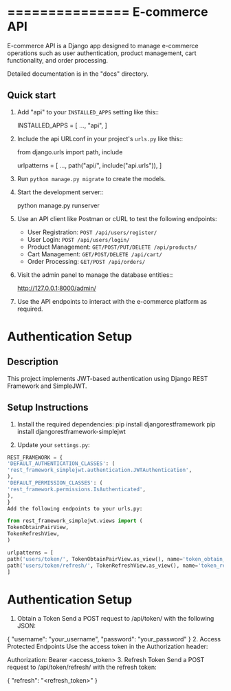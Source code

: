 ===============
E-commerce API
===============

E-commerce API is a Django app designed to manage e-commerce operations such as user authentication, product management, cart functionality, and order processing.

Detailed documentation is in the "docs" directory.

## Quick start

1. Add "api" to your `INSTALLED_APPS` setting like this::

   INSTALLED_APPS = [
   ...,
   "api",
   ]

2. Include the api URLconf in your project's `urls.py` like this::

   from django.urls import path, include

   urlpatterns = [
   ...,
   path("api/", include("api.urls")),
   ]

3. Run `python manage.py migrate` to create the models.

4. Start the development server::

   python manage.py runserver

5. Use an API client like Postman or cURL to test the following endpoints:

   - User Registration: `POST /api/users/register/`
   - User Login: `POST /api/users/login/`
   - Product Management: `GET/POST/PUT/DELETE /api/products/`
   - Cart Management: `GET/POST/DELETE /api/cart/`
   - Order Processing: `GET/POST /api/orders/`

6. Visit the admin panel to manage the database entities::

   http://127.0.0.1:8000/admin/

7. Use the API endpoints to interact with the e-commerce platform as required.

# Authentication Setup

## Description

This project implements JWT-based authentication using Django REST Framework and SimpleJWT.

## Setup Instructions

1. Install the required dependencies:
   pip install djangorestframework
   pip install djangorestframework-simplejwt

2. Update your `settings.py`:

```python
REST_FRAMEWORK = {
'DEFAULT_AUTHENTICATION_CLASSES': (
'rest_framework_simplejwt.authentication.JWTAuthentication',
),
'DEFAULT_PERMISSION_CLASSES': (
'rest_framework.permissions.IsAuthenticated',
),
}
Add the following endpoints to your urls.py:

from rest_framework_simplejwt.views import (
TokenObtainPairView,
TokenRefreshView,
)

urlpatterns = [
path('users/token/', TokenObtainPairView.as_view(), name='token_obtain_pair'),
path('users/token/refresh/', TokenRefreshView.as_view(), name='token_refresh'),
]
```

# Authentication Setup

1. Obtain a Token
   Send a POST request to /api/token/ with the following JSON:

{
"username": "your_username",
"password": "your_password"
} 2. Access Protected Endpoints
Use the access token in the Authorization header:

Authorization: Bearer <access_token> 3. Refresh Token
Send a POST request to /api/token/refresh/ with the refresh token:

{
"refresh": "<refresh_token>"
}
